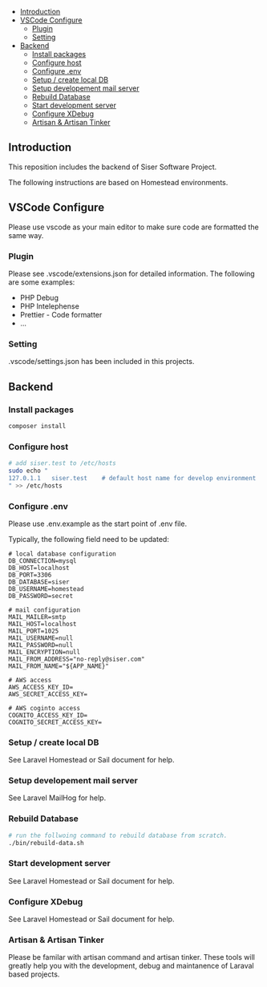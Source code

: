 - [Introduction](#markdown-header-introduction)
- [VSCode Configure](#markdown-header-vscode-configure)
  - [Plugin](#markdown-header-plugin)
  - [Setting](#markdown-header-setting)
- [Backend](#markdown-header-backend)
  - [Install packages](#markdown-header-install-packages)
  - [Configure host](#markdown-header-configure-host)
  - [Configure .env](#markdown-header-configure-env)
  - [Setup / create local DB](#markdown-header-setup-create-local-db)
  - [Setup developement mail server](#markdown-header-setup-developement-mail-server)
  - [Rebuild Database](#markdown-header-rebuild-database)
  - [Start development server](#markdown-header-start-development-server)
  - [Configure XDebug](#markdown-header-configure-xdebug)
  - [Artisan \& Artisan Tinker](#markdown-header-artisan-artisan-tinker)

## Introduction

This reposition includes the backend of Siser Software Project.

The following instructions are based on Homestead environments.

## VSCode Configure

Please use vscode as your main editor to make sure code are formatted the same way.

### Plugin

Please see .vscode/extensions.json for detailed information. The following are some examples:

+ PHP Debug
+ PHP Intelephense
+ Prettier - Code formatter
+ ...


### Setting
.vscode/settings.json has been included in this projects.

## Backend

### Install packages
```bash
composer install
```

### Configure host
```bash
# add siser.test to /etc/hosts
sudo echo "
127.0.1.1   siser.test    # default host name for develop environment
" >> /etc/hosts
```

### Configure .env

Please use .env.example as the start point of .env file.

Typically, the following field need to be updated:

```
# local database configuration
DB_CONNECTION=mysql
DB_HOST=localhost
DB_PORT=3306
DB_DATABASE=siser
DB_USERNAME=homestead
DB_PASSWORD=secret

# mail configuration
MAIL_MAILER=smtp
MAIL_HOST=localhost
MAIL_PORT=1025
MAIL_USERNAME=null
MAIL_PASSWORD=null
MAIL_ENCRYPTION=null
MAIL_FROM_ADDRESS="no-reply@siser.com"
MAIL_FROM_NAME="${APP_NAME}"

# AWS access
AWS_ACCESS_KEY_ID=
AWS_SECRET_ACCESS_KEY=

# AWS coginto access
COGNITO_ACCESS_KEY_ID=
COGNITO_SECRET_ACCESS_KEY=
```

### Setup / create local DB

See Laravel Homestead or Sail document for help.

### Setup developement mail server

See Laravel MailHog for help.

### Rebuild Database
```bash
# run the follwoing command to rebuild database from scratch.
./bin/rebuild-data.sh
```

### Start development server

See Laravel Homestead or Sail document for help.

### Configure XDebug

See Laravel Homestead or Sail document for help.

### Artisan & Artisan Tinker

Please be familar with artisan command and artisan tinker. These tools will greatly help you with the development, debug and maintanence of Laraval based projects.
